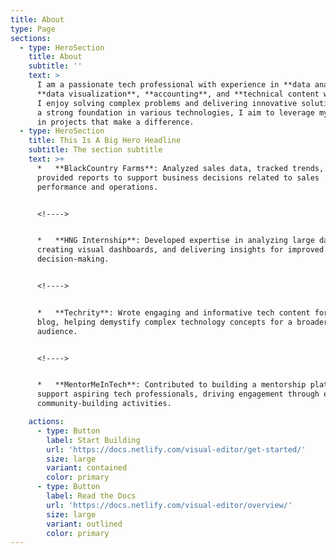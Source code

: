 ```yaml
---
title: About
type: Page
sections:
  - type: HeroSection
    title: About
    subtitle: ''
    text: >
      I am a passionate tech professional with experience in **data analysis**,
      **data visualization**, **accounting**, and **technical content writing**.
      I enjoy solving complex problems and delivering innovative solutions. With
      a strong foundation in various technologies, I aim to leverage my skills
      in projects that make a difference.
  - type: HeroSection
    title: This Is A Big Hero Headline
    subtitle: The section subtitle
    text: >+
      *   **BlackCountry Farms**: Analyzed sales data, tracked trends, and
      provided reports to support business decisions related to sales
      performance and operations.


      <!---->


      *   **HNG Internship**: Developed expertise in analyzing large datasets,
      creating visual dashboards, and delivering insights for improved
      decision-making.


      <!---->


      *   **Techrity**: Wrote engaging and informative tech content for their
      blog, helping demystify complex technology concepts for a broader
      audience.


      <!---->


      *   **MentorMeInTech**: Contributed to building a mentorship platform to
      support aspiring tech professionals, driving engagement through events and
      community-building activities.

    actions:
      - type: Button
        label: Start Building
        url: 'https://docs.netlify.com/visual-editor/get-started/'
        size: large
        variant: contained
        color: primary
      - type: Button
        label: Read the Docs
        url: 'https://docs.netlify.com/visual-editor/overview/'
        size: large
        variant: outlined
        color: primary
---
```

